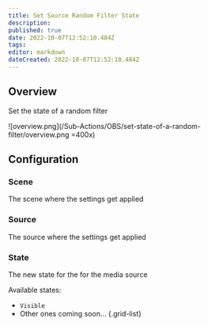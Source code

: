 ```yaml
---
title: Set Source Random Filter State
description: 
published: true
date: 2022-10-07T12:52:10.484Z
tags: 
editor: markdown
dateCreated: 2022-10-07T12:52:10.484Z
---
```


## Overview
Set the state of a random filter

![overview.png](/Sub-Actions/OBS/set-state-of-a-random-filter/overview.png =400x)

## Configuration
### Scene
The scene where the settings get applied

### Source
The source where the settings get applied

### State
The new state for the for the media source

Available states:
* `Visible`
* Other ones coming soon…
{.grid-list}